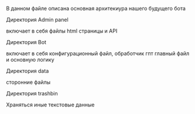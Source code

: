 В данном файле описана основная архитекиура нашего будущего бота


Директория Admin panel

включает в себя файлы html страницы и API 

Директория Bot

включает в себя конфигурационный файл, обработчик гпт главный файл и основную логику

Директория data 

сторонние файлы 

Директория trashbin 

Храняться иные текстовые данные 

